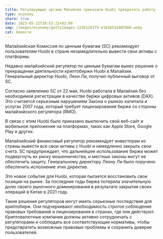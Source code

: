 ```yaml
---
title: Регулирующие органы Малайзии приказали Huobi прекратить работу
type: economy
share: true
date: 2023-05-22T10:53:22+03:00
img: /images/economy/gettyimages-1236126375-e1636532405960.webp
cat: Новости
---
```

Малайзийская Комиссия по ценным бумагам (SC) рекомендует пользователям Huobi в стране незамедлительно вывести свои активы с платформы.

Недавно малайзийский регулятор по ценным бумагам вынес решение о прекращении деятельности криптобиржи Huobi в Малайзии. Генеральный директор Huobi, Леон Ли, получил публичный выговор от SC.

Согласно заявлению SC от 22 мая, Huobi работала в Малайзии без необходимой регистрации в качестве биржи цифровых активов (DAX). Это считается серьезным нарушением Закона о рынках капитала и услугах 2007 года, который требует лицензирования биржи со стороны малайзийского регулятора (RMO).

В связи с этим Huobi было приказано выключить свой веб-сайт и мобильное приложение на платформах, таких как Apple Store, Google Play и других.

Малайзийский финансовый регулятор рекомендует инвесторам из страны вывести все свои активы с Huobi и немедленно закрыть свои счета. SC предупреждает, что дальнейшее использование биржи может подвергнуть их риску мошенничества, и местные законы могут не обеспечить защиту. Генеральному директору Леону Ли было поручено обеспечить исполнение этих директив.

Это новое событие для Huobi, которая пытается восстановить свои позиции на рынке. За последние годы биржа потеряла значительную долю своего рыночного доминирования в результате закрытия своих операций в Китае в 2021 году.

Такие решения регуляторов могут иметь серьезные последствия для криптобирж. Они подчеркивают необходимость строгое соблюдение правовых требований и лицензирования в странах, где они действуют. Криптовалютные компании должны активно сотрудничать с регуляторами и соблюдать все соответствующие нормативы, чтобы предотвратить возможные правовые проблемы и сохранить доверие пользователей.